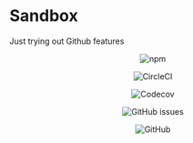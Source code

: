 # Sandbox

Just trying out Github features

<div align="center">

![npm](https://img.shields.io/npm/v/github-sandbox?style=for-the-badge)

![CircleCI](https://img.shields.io/circleci/build/github/foosmithco/github-sandbox?style=for-the-badge&token=8f821bf79b)

![Codecov](https://img.shields.io/codecov/c/github/foosmithco/github-sandbox?style=for-the-badge&token=8f821bf79b)

![GitHub issues](https://img.shields.io/github/issues-raw/foosmithco/github-sandbox?style=for-the-badge)

![GitHub](https://img.shields.io/github/license/foosmithco/github-sandbox?style=for-the-badge)

</div>
